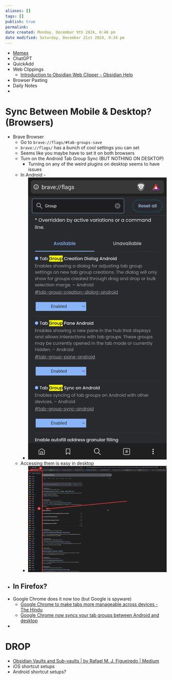 ```yaml
---
aliases: []
tags: []
publish: true
permalink:
date created: Monday, December 9th 2024, 6:46 pm
date modified: Saturday, December 21st 2024, 9:34 pm
---
```


- [Memex](../../📦%20VAULT%20SANDBOX%20TESTING/Memex/Memex.md)
- ChatGPT
- QuickAdd
- Web Clippings
	- [Introduction to Obsidian Web Clipper - Obsidian Help](https://help.obsidian.md/web-clipper)
- Browser Pasting
- Daily Notes
- 

# Sync Between Mobile & Desktop? (Browsers)

- Brave Browser
	- Go to `brave://flags/#tab-groups-save`
	- `brave://flags/` has a bunch of cool settings you can set
	- Seems like you maybe have to set it on both browsers
	- Turn on the Android Tab Group Sync (BUT NOTHING ON DESKTOP)
		- Turning on any of the weird plugins on desktop seems to have issues
	- In Android -
		- ![200](_attachments/file-20241221220441758.png)
	- Accessing them is easy in desktop
		- ![](_attachments/file-20241221220645051.png)
- In Firefox?
	- 
- Google Chrome does it now too (but Google is spyware)
	- [Google Chrome to make tabs more manageable across devices - The Hindu](https://www.thehindu.com/sci-tech/technology/google-chrome-to-make-tabs-more-manageable-across-devices/article68632998.ece#:~:text=Tab%20Groups%20will%20be%20automatically,user%20interface%20for%20Android%20devices.)
	- [Google Chrome now syncs your tab groups between Android and desktop](https://www.androidpolice.com/google-chrome-tab-groups-sync-android-desktop/)
- 

# DROP

- [Obsidian Vaults and Sub-vaults | by Rafael M. J. Figueiredo | Medium](https://medium.com/@rafaeljost/obsidian-vaults-and-sub-vaults-d4a917f40b2d)
- iOS shortcut setups
- Android shortcut setups?